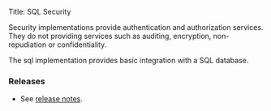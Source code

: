 Title: SQL Security

Security implementations provide authentication and authorization services. They do not providing services such as auditing, encryption, non-repudiation or confidentiality.

The sql implementation provides basic integration with a SQL database.

### Releases

- See [release notes](release-notes/about.html).
